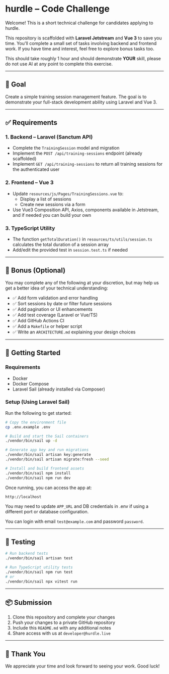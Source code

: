 # hurdle – Code Challenge

Welcome! This is a short technical challenge for candidates applying to hurdle.

This repository is scaffolded with **Laravel Jetstream** and **Vue 3** to save you time.
You'll complete a small set of tasks involving backend and frontend work.
If you have time and interest, feel free to explore bonus tasks too.

This should take roughly 1 hour and should demonstrate **YOUR** skill, please do not use AI at any point to complete this exercise.

---

## 🧠 Goal

Create a simple training session management feature. The goal is to demonstrate your full-stack development ability using Laravel and Vue 3.

---

## ✅ Requirements

### 1. Backend – Laravel (Sanctum API)
- Complete the `TrainingSession` model and migration
- Implement the `POST /api/training-sessions` endpoint (already scaffolded)
- Implement `GET /api/training-sessions` to return all training sessions for the authenticated user

### 2. Frontend – Vue 3
- Update `resources/js/Pages/TrainingSessions.vue` to:
    - Display a list of sessions
    - Create new sessions via a form
- Use Vue3 Composition API, Axios, components available in Jetstream, and if needed you can build your own

### 3. TypeScript Utility
- The function `getTotalDuration()` in `resources/ts/utils/session.ts` calculates the total duration of a session array
- Add/edit the provided test in `session.test.ts` if needed

---

## 🌟 Bonus (Optional)

You may complete any of the following at your discretion, but may help us get a better idea of your technical understanding:
- ✅ Add form validation and error handling
- ✅ Sort sessions by date or filter future sessions
- ✅ Add pagination or UI enhancements
- ✅ Add test coverage (Laravel or Vue/TS)
- ✅ Add GitHub Actions CI
- ✅ Add a `Makefile` or helper script
- ✅ Write an `ARCHITECTURE.md` explaining your design choices

---

## 🚀 Getting Started

### Requirements
- Docker
- Docker Compose
- Laravel Sail (already installed via Composer)

### Setup (Using Laravel Sail)

Run the following to get started:

```bash
# Copy the environment file
cp .env.example .env

# Build and start the Sail containers
./vendor/bin/sail up -d

# Generate app key and run migrations
./vendor/bin/sail artisan key:generate
./vendor/bin/sail artisan migrate:fresh --seed

# Install and build frontend assets
./vendor/bin/sail npm install
./vendor/bin/sail npm run dev
```

Once running, you can access the app at:

```
http://localhost
```

You may need to update `APP_URL` and DB credentials in .env if using a different port or database configuration.

You can login with email `test@example.com` and password `password`.

---

## 🧪 Testing

```bash
# Run backend tests
./vendor/bin/sail artisan test

# Run TypeScript utility tests
./vendor/bin/sail npm run test
# or
./vendor/bin/sail npx vitest run
```

---

## 📦 Submission

1. Clone this repository and complete your changes
2. Push your changes to a private GitHub repository
3. Include this `README.md` with any additional notes
4. Share access with us at `developer@hurdle.live`

---

## 🙌 Thank You

We appreciate your time and look forward to seeing your work. Good luck!
